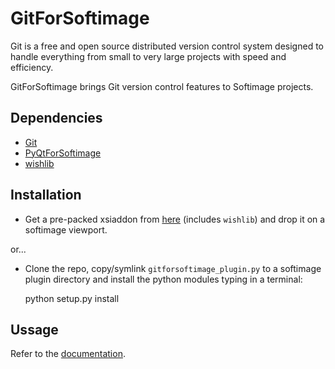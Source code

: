 GitForSoftimage
===============
Git is a free and open source distributed version control system designed to handle everything from small to very large projects with speed and efficiency.

GitForSoftimage brings Git version control features to Softimage projects.

Dependencies
------------
- [Git](http://git-scm.com/)
- [PyQtForSoftimage](https://github.com/caron/PyQtForSoftimage)
- [wishlib](https://github.com/csaez/wishlib)

Installation
------------
- Get a pre-packed xsiaddon from [here](http://goo.gl/DLnNq) (includes
`wishlib`) and drop it on a softimage viewport.

or...

- Clone the repo, copy/symlink `gitforsoftimage_plugin.py` to a softimage
plugin directory and install the python modules typing in a terminal:

    python setup.py install

Ussage
------
Refer to the [documentation](https://github.com/csaez/gitforsoftimage/wiki).
